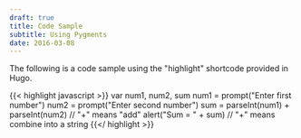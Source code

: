 ```yaml
---
draft: true
title: Code Sample
subtitle: Using Pygments
date: 2016-03-08
---
```


The following is a code sample using the "highlight" shortcode provided in Hugo.

<!--more-->

{{< highlight javascript >}}
    var num1, num2, sum
    num1 = prompt("Enter first number")
    num2 = prompt("Enter second number")
    sum = parseInt(num1) + parseInt(num2) // "+" means "add"
    alert("Sum = " + sum)  // "+" means combine into a string
{{</ highlight >}}
